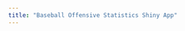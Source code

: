 ```yaml
---
title: "Baseball Offensive Statistics Shiny App"
---
```

<script>
top.window.location = 'https://danmalter.shinyapps.io/shinyapp/HR-Hitters';
</script>

